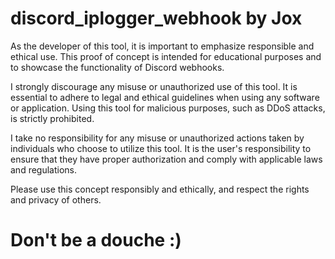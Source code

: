 # discord_iplogger_webhook by Jox

As the developer of this tool, it is important to emphasize responsible and ethical use. This proof of concept is intended for educational purposes and to showcase the functionality of Discord webhooks.

I strongly discourage any misuse or unauthorized use of this tool. It is essential to adhere to legal and ethical guidelines when using any software or application. Using this tool for malicious purposes, such as DDoS attacks, is strictly prohibited.

I take no responsibility for any misuse or unauthorized actions taken by individuals who choose to utilize this tool. It is the user's responsibility to ensure that they have proper authorization and comply with applicable laws and regulations.

Please use this concept responsibly and ethically, and respect the rights and privacy of others.

# Don't be a douche :)
